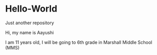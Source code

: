 # Hello-World
Just another repository

Hi, my name is Aayushi

I am 11 years old, I will be going to 6th grade in Marshall Middle School (MMS)
